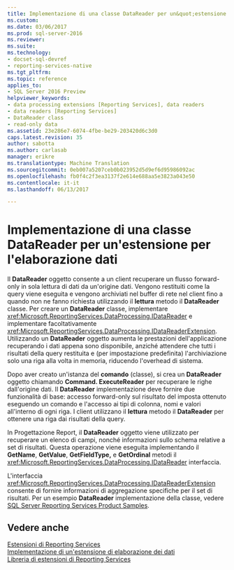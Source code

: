 ```yaml
---
title: Implementazione di una classe DataReader per un&quot;estensione per l&quot;elaborazione dati | Documenti Microsoft
ms.custom: 
ms.date: 03/06/2017
ms.prod: sql-server-2016
ms.reviewer: 
ms.suite: 
ms.technology:
- docset-sql-devref
- reporting-services-native
ms.tgt_pltfrm: 
ms.topic: reference
applies_to:
- SQL Server 2016 Preview
helpviewer_keywords:
- data processing extensions [Reporting Services], data readers
- data readers [Reporting Services]
- DataReader class
- read-only data
ms.assetid: 23e286e7-6074-4fbe-be29-203420d6c3d0
caps.latest.revision: 35
author: sabotta
ms.author: carlasab
manager: erikre
ms.translationtype: Machine Translation
ms.sourcegitcommit: 0eb007a5207ceb0b023952d5d9ef6d95986092ac
ms.openlocfilehash: fb0f4c2f3ea3137f2e614e688aa5e3823a043e50
ms.contentlocale: it-it
ms.lasthandoff: 06/13/2017

---
```

# <a name="implementing-a-datareader-class-for-a-data-processing-extension"></a>Implementazione di una classe DataReader per un'estensione per l'elaborazione dati
  Il **DataReader** oggetto consente a un client recuperare un flusso forward-only in sola lettura di dati da un'origine dati. Vengono restituiti come la query viene eseguita e vengono archiviati nel buffer di rete nel client fino a quando non ne fanno richiesta utilizzando il **lettura** metodo il **DataReader** classe. Per creare un **DataReader** classe, implementare <xref:Microsoft.ReportingServices.DataProcessing.IDataReader> e implementare facoltativamente <xref:Microsoft.ReportingServices.DataProcessing.IDataReaderExtension>. Utilizzando un **DataReader** oggetto aumenta le prestazioni dell'applicazione recuperando i dati appena sono disponibile, anziché attendere che tutti i risultati della query restituita e (per impostazione predefinita) l'archiviazione solo una riga alla volta in memoria, riducendo l'overhead di sistema.  
  
 Dopo aver creato un'istanza del **comando** (classe), si crea un **DataReader** oggetto chiamando **Command. ExecuteReader** per recuperare le righe dall'origine dati. Il **DataReader** implementazione deve fornire due funzionalità di base: accesso forward-only sul risultato del imposta ottenuto eseguendo un comando e l'accesso ai tipi di colonna, nomi e valori all'interno di ogni riga. I client utilizzano il **lettura** metodo il **DataReader** per ottenere una riga dai risultati della query.  
  
 In Progettazione Report, il **DataReader** oggetto viene utilizzato per recuperare un elenco di campi, nonché informazioni sullo schema relative a set di risultati. Questa operazione viene eseguita implementando il **GetName**, **GetValue**, **GetFieldType,** e **GetOrdinal** metodi il <xref:Microsoft.ReportingServices.DataProcessing.IDataReader> interfaccia.  
  
 L'interfaccia <xref:Microsoft.ReportingServices.DataProcessing.IDataReaderExtension> consente di fornire informazioni di aggregazione specifiche per il set di risultati. Per un esempio **DataReader** implementazione della classe, vedere [SQL Server Reporting Services Product Samples](http://go.microsoft.com/fwlink/?LinkId=177889).  
  
## <a name="see-also"></a>Vedere anche  
 [Estensioni di Reporting Services](../../../reporting-services/extensions/reporting-services-extensions.md)   
 [Implementazione di un'estensione di elaborazione dei dati](../../../reporting-services/extensions/data-processing/implementing-a-data-processing-extension.md)   
 [Libreria di estensioni di Reporting Services](../../../reporting-services/extensions/reporting-services-extension-library.md)  
  
  
